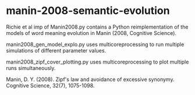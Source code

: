 manin-2008-semantic-evolution
=============================

Richie et al imp of Manin2008.py contains a Python reimplementation of the models of word meaning evolution in Manin (2008, Cognitive Science).

manin2008_gen_model_explo.py uses multicoreprocessing to run multiple simulations of different parameter values.

manin2008_zipf_cover_plotting.py uses multicoreprocessing to plot multiple runs simultaneously.

Manin, D. Y. (2008). Zipf's law and avoidance of excessive synonymy. Cognitive Science, 32(7), 1075-1098.
